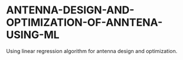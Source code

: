 # ANTENNA-DESIGN-AND-OPTIMIZATION-OF-ANNTENA-USING-ML
Using linear regression algorithm for antenna design and optimization. 
